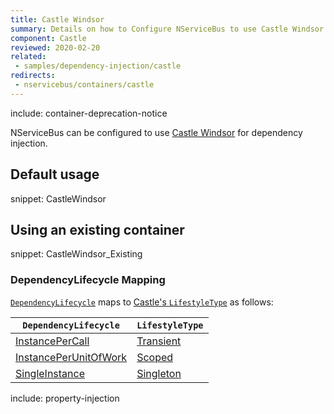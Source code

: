 ```yaml
---
title: Castle Windsor
summary: Details on how to Configure NServiceBus to use Castle Windsor for dependency injection.
component: Castle
reviewed: 2020-02-20
related:
 - samples/dependency-injection/castle
redirects:
 - nservicebus/containers/castle
---
```


include: container-deprecation-notice

NServiceBus can be configured to use [Castle Windsor](https://github.com/castleproject/Windsor) for dependency injection.


## Default usage

snippet: CastleWindsor


## Using an existing container

snippet: CastleWindsor_Existing

### DependencyLifecycle Mapping

[`DependencyLifecycle`](/nservicebus/dependency-injection/) maps to [Castle's `LifestyleType`](https://github.com/castleproject/Windsor/blob/master/docs/lifestyles.md) as follows:


| `DependencyLifecycle`                                                                                             | `LifestyleType`                                                                           |
|-----------------------------------------------------------------------------------------------------------------|------------------------------------------------------------------------------------------------|
| [InstancePerCall](/nservicebus/dependency-injection/) | [Transient](https://github.com/castleproject/Windsor/blob/master/docs/lifestyles.md#transient) |
| [InstancePerUnitOfWork](/nservicebus/dependency-injection/)                    | [Scoped](https://github.com/castleproject/Windsor/blob/master/docs/lifestyles.md#scoped)       |
| [SingleInstance](/nservicebus/dependency-injection/)                                  | [Singleton](https://github.com/castleproject/Windsor/blob/master/docs/lifestyles.md#singleton) |


include: property-injection
